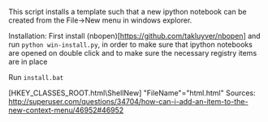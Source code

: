This script installs a template such that a new ipython notebook can be created from the File->New menu in windows explorer.

Installation:
First install (nbopen)[https://github.com/takluyver/nbopen] and run ```python win-install.py```, in order to make sure that ipython notebooks are opened on double click and to make sure the necessary registry items are in place

Run ```install.bat```

[HKEY_CLASSES_ROOT\.html\ShellNew]
"FileName"="html.html"
Sources:
http://superuser.com/questions/34704/how-can-i-add-an-item-to-the-new-context-menu/46952#46952
